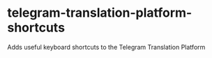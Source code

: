 # telegram-translation-platform-shortcuts
Adds useful keyboard shortcuts to the Telegram Translation Platform
